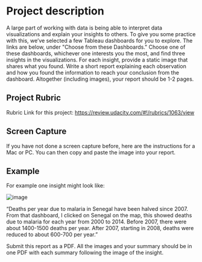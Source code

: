 # Project description
A large part of working with data is being able to interpret data visualizations and explain your insights to others. To give you some practice with this, we’ve selected a few Tableau dashboards for you to explore. The links are below, under "Choose from these Dashboards." Choose one of these dashboards, whichever one interests you the most, and find three insights in the visualizations. For each insight, provide a static image that shares what you found. Write a short report explaining each observation and how you found the information to reach your conclusion from the dashboard. Altogether (including images), your report should be 1-2 pages.

## Project Rubric
Rubric Link for this project: https://review.udacity.com/#!/rubrics/1063/view

## Screen Capture
If you have not done a screen capture before, here are the instructions for a Mac or PC. You can then copy and paste the image into your report.

## Example
For example one insight might look like:

![image](https://user-images.githubusercontent.com/50815941/173406334-22ba3d36-c13c-4a0d-a3c8-6804616afd70.png)


“Deaths per year due to malaria in Senegal have been halved since 2007. From that dashboard, I clicked on Senegal on the map, this showed deaths due to malaria for each year from 2000 to 2014. Before 2007, there were about 1400-1500 deaths per year. After 2007, starting in 2008, deaths were reduced to about 600-700 per year.”

Submit this report as a PDF. All the images and your summary should be in one PDF with each summary following the image of the insight.
